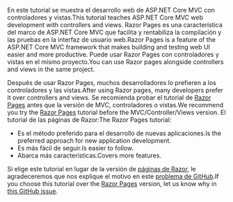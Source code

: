 <span data-ttu-id="74619-101">En este tutorial se muestra el desarrollo web de ASP.NET Core MVC con controladores y vistas.</span><span class="sxs-lookup"><span data-stu-id="74619-101">This tutorial teaches ASP.NET Core MVC web development with controllers and views.</span></span> <span data-ttu-id="74619-102">Razor Pages es una característica del marco de ASP.NET Core MVC que facilita y rentabiliza la compilación y las pruebas en la interfaz de usuario web.</span><span class="sxs-lookup"><span data-stu-id="74619-102">Razor Pages is a feature of the ASP.NET Core MVC framework that makes building and testing web UI easier and more productive.</span></span> <span data-ttu-id="74619-103">Puede usar Razor Pages con controladores y vistas en el mismo proyecto.</span><span class="sxs-lookup"><span data-stu-id="74619-103">You can use Razor pages alongside controllers and views in the same project.</span></span>

<span data-ttu-id="74619-104">Después de usar Razor Pages, muchos desarrolladores lo prefieren a los controladores y las vistas.</span><span class="sxs-lookup"><span data-stu-id="74619-104">After using Razor pages, many developers prefer it over controllers and views.</span></span> <span data-ttu-id="74619-105">Se recomienda probar el tutorial de [Razor Pages](xref:tutorials/razor-pages/razor-pages-start) antes que la versión de MVC, controladores o vistas.</span><span class="sxs-lookup"><span data-stu-id="74619-105">We recommend you try the [Razor Pages](xref:tutorials/razor-pages/razor-pages-start) tutorial before the MVC/Controller/Views version.</span></span> <span data-ttu-id="74619-106">El tutorial de las páginas de Razor:</span><span class="sxs-lookup"><span data-stu-id="74619-106">The Razor Pages tutorial:</span></span>

* <span data-ttu-id="74619-107">Es el método preferido para el desarrollo de nuevas aplicaciones.</span><span class="sxs-lookup"><span data-stu-id="74619-107">Is the preferred approach for new application development.</span></span>
* <span data-ttu-id="74619-108">Es más fácil de seguir.</span><span class="sxs-lookup"><span data-stu-id="74619-108">Is easier to follow.</span></span>
* <span data-ttu-id="74619-109">Abarca más características.</span><span class="sxs-lookup"><span data-stu-id="74619-109">Covers more features.</span></span>

<span data-ttu-id="74619-110">Si elige este tutorial en lugar de la versión de [páginas de Razor](xref:tutorials/razor-pages/razor-pages-start), le agradeceremos que nos explique el motivo en este [problema de GitHub](https://github.com/aspnet/Docs/issues/6146).</span><span class="sxs-lookup"><span data-stu-id="74619-110">If you choose this tutorial over the [Razor Pages](xref:tutorials/razor-pages/razor-pages-start) version, let us know why in [this GitHub issue](https://github.com/aspnet/Docs/issues/6146).</span></span>
